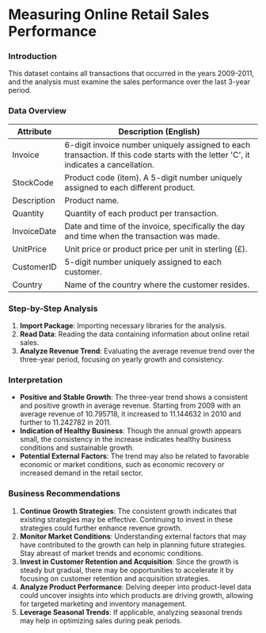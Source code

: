 # Measuring Online Retail Sales Performance

### Introduction

This dataset contains all transactions that occurred in the years 2009-2011, and the analysis must examine the sales performance over the last 3-year period.

### Data Overview

| Attribute    | Description (English)                                                                                      |
|--------------|-----------------------------------------------------------------------------------------------------------|
| Invoice      | 6-digit invoice number uniquely assigned to each transaction. If this code starts with the letter 'C', it indicates a cancellation. |
| StockCode    | Product code (item). A 5-digit number uniquely assigned to each different product.                        |
| Description  | Product name.                                                                                              |
| Quantity     | Quantity of each product per transaction.                                                                  |
| InvoiceDate  | Date and time of the invoice, specifically the day and time when the transaction was made.                |
| UnitPrice    | Unit price or product price per unit in sterling (£).                                                      |
| CustomerID   | 5-digit number uniquely assigned to each customer.                                                         |
| Country      | Name of the country where the customer resides.                                                            |

### Step-by-Step Analysis
1. **Import Package**: Importing necessary libraries for the analysis.
2. **Read Data**: Reading the data containing information about online retail sales.
3. **Analyze Revenue Trend**: Evaluating the average revenue trend over the three-year period, focusing on yearly growth and consistency.

### Interpretation
- **Positive and Stable Growth**: The three-year trend shows a consistent and positive growth in average revenue. Starting from 2009 with an average revenue of 10.795718, it increased to 11.144632 in 2010 and further to 11.242782 in 2011.
- **Indication of Healthy Business**: Though the annual growth appears small, the consistency in the increase indicates healthy business conditions and sustainable growth.
- **Potential External Factors**: The trend may also be related to favorable economic or market conditions, such as economic recovery or increased demand in the retail sector.

### Business Recommendations
1. **Continue Growth Strategies**: The consistent growth indicates that existing strategies may be effective. Continuing to invest in these strategies could further enhance revenue growth.
2. **Monitor Market Conditions**: Understanding external factors that may have contributed to the growth can help in planning future strategies. Stay abreast of market trends and economic conditions.
3. **Invest in Customer Retention and Acquisition**: Since the growth is steady but gradual, there may be opportunities to accelerate it by focusing on customer retention and acquisition strategies.
4. **Analyze Product Performance**: Delving deeper into product-level data could uncover insights into which products are driving growth, allowing for targeted marketing and inventory management.
5. **Leverage Seasonal Trends**: If applicable, analyzing seasonal trends may help in optimizing sales during peak periods.
